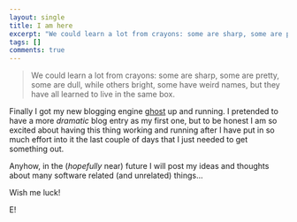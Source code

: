```yaml
---
layout: single
title: I am here
excerpt: "We could learn a lot from crayons: some are sharp, some are pretty, some are dull, while others bright, some have weird names, but they have all learned to live in the same box. Finally I got my new blogging engine ghost up and running. I pretended to have a..."
tags: []
comments: true
---
```

>We could learn a lot from crayons: some are sharp, 
>some are pretty, some are dull, while others bright, 
>some have weird names, but they have all learned to 
>live in the same box.

Finally I got my new blogging engine [ghost](http://ghost.org) up and 
running. I pretended to have a more *dramatic* blog entry as my first one, 
but to be honest I am so excited about having this thing working and running 
after I have put in so much effort into it the last couple of days that I 
just needed to get something out.


Anyhow, in the (*hopefully* near) future I will post my ideas and thoughts 
about many software related (and unrelated) things...


Wish me luck!

E!
